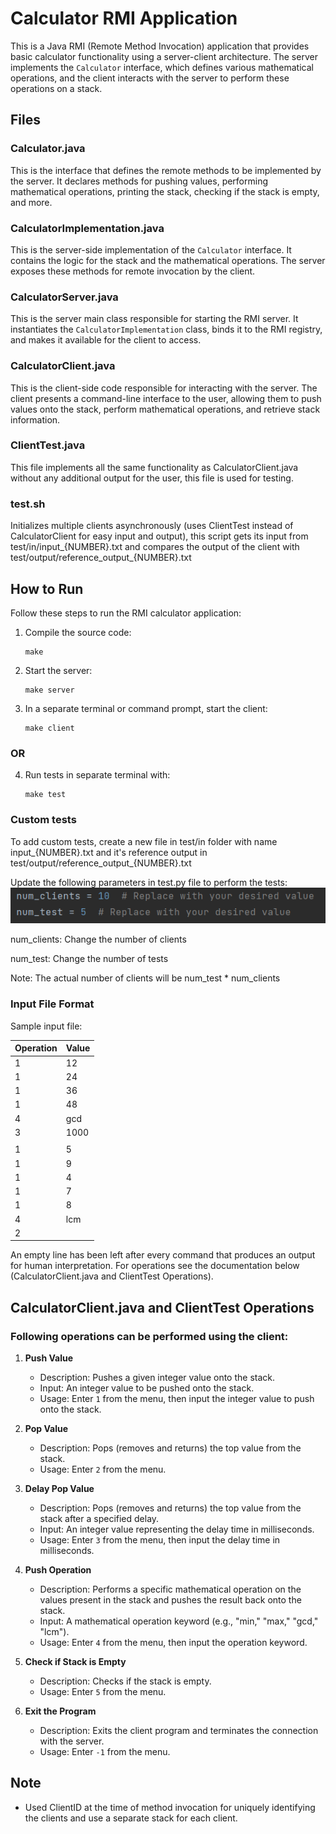 # Calculator RMI Application

This is a Java RMI (Remote Method Invocation) application that provides basic calculator functionality using a server-client architecture. The server implements the `Calculator` interface, which defines various mathematical operations, and the client interacts with the server to perform these operations on a stack.

## Files


### Calculator.java

This is the interface that defines the remote methods to be implemented by the server. It declares methods for pushing values, performing mathematical operations, printing the stack, checking if the stack is empty, and more.

### CalculatorImplementation.java

This is the server-side implementation of the `Calculator` interface. It contains the logic for the stack and the mathematical operations. The server exposes these methods for remote invocation by the client.

### CalculatorServer.java

This is the server main class responsible for starting the RMI server. It instantiates the `CalculatorImplementation` class, binds it to the RMI registry, and makes it available for the client to access.

### CalculatorClient.java

This is the client-side code responsible for interacting with the server. The client presents a command-line interface to the user, allowing them to push values onto the stack, perform mathematical operations, and retrieve stack information.

### ClientTest.java

This file implements all the same functionality as CalculatorClient.java without any additional output for the user, this file is used for testing. 

### test.sh

Initializes multiple clients asynchronously (uses ClientTest instead of CalculatorClient for easy input and output), this script gets its input from test/in/input_{NUMBER}.txt and compares the output of the client with test/output/reference_output_{NUMBER}.txt

## How to Run

Follow these steps to run the RMI calculator application:

1. Compile the source code:
   ```
   make
   ```

2. Start the server:
   ```
   make server
   ```

3. In a separate terminal or command prompt, start the client:
   ```
   make client
   ```
### OR

4. Run tests in separate terminal with:
   ```
   make test
   ```
### Custom tests
   To add custom tests, create a new file in test/in folder with name input_{NUMBER}.txt and it's reference output in test/output/reference_output_{NUMBER}.txt

   Update the following parameters in test.py file to perform the tests:
![img.png](img/img1.png)
   
   num_clients: Change the number of clients
   
   num_test: Change the number of tests

   Note: The actual number of clients will be num_test * num_clients

### Input File Format
Sample input file:

| Operation | Value |
|-----------|-------|
| 1         | 12    |
| 1         | 24    |
| 1         | 36    |
| 1         | 48    |
| 4         | gcd   |
| 3         | 1000  |
|           |       |
| 1         | 5     |
| 1         | 9     |
| 1         | 4     |
| 1         | 7     |
| 1         | 8     |
| 4         | lcm   |
| 2         |       |

   An empty line has been left after every command that produces an output for human interpretation. For operations see the documentation below (CalculatorClient.java and ClientTest Operations).

## CalculatorClient.java and ClientTest Operations

### Following operations can be performed using the client: 

1. **Push Value**
    - Description: Pushes a given integer value onto the stack.
    - Input: An integer value to be pushed onto the stack.
    - Usage: Enter `1` from the menu, then input the integer value to push onto the stack.

2. **Pop Value**
    - Description: Pops (removes and returns) the top value from the stack.
    - Usage: Enter `2` from the menu.

3. **Delay Pop Value**
    - Description: Pops (removes and returns) the top value from the stack after a specified delay.
    - Input: An integer value representing the delay time in milliseconds.
    - Usage: Enter `3` from the menu, then input the delay time in milliseconds.

4. **Push Operation**
    - Description: Performs a specific mathematical operation on the values present in the stack and pushes the result back onto the stack.
    - Input: A mathematical operation keyword (e.g., "min," "max," "gcd," "lcm").
    - Usage: Enter `4` from the menu, then input the operation keyword.

5. **Check if Stack is Empty**
    - Description: Checks if the stack is empty.
    - Usage: Enter `5` from the menu.

6. **Exit the Program**
    - Description: Exits the client program and terminates the connection with the server.
    - Usage: Enter `-1` from the menu.

## Note

- Used ClientID at the time of method invocation for uniquely identifying the clients and use a separate stack for each client. 

